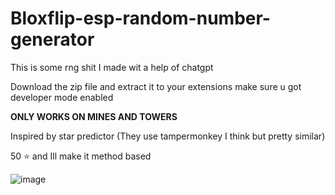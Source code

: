 # Bloxflip-esp-random-number-generator
This is some rng shit I made wit a help of chatgpt


Download the zip file and extract it to your extensions make sure u got developer mode enabled


**ONLY WORKS ON MINES AND TOWERS**


Inspired by star predictor (They use tampermonkey I think but pretty similar)

50 ⭐ and Ill make it method based



![image](https://github.com/Semailol/Bloxflip-esp/assets/143439667/98d9da6b-5ab1-4bbf-b4a2-cb6f5a4cf393)
